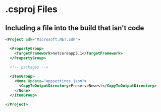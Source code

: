 # .csproj Files

## Including a file into the build that isn't code

```xml
<Project Sdk="Microsoft.NET.Sdk">

  <PropertyGroup>
    <TargetFramework>netcoreapp3.1</TargetFramework>
  </PropertyGroup>
  
  <!-- packages -->

  <ItemGroup>
    <None Update="appsettings.json">
      <CopyToOutputDirectory>PreserveNewest</CopyToOutputDirectory>
    </None>
  </ItemGroup>

</Project>
```
